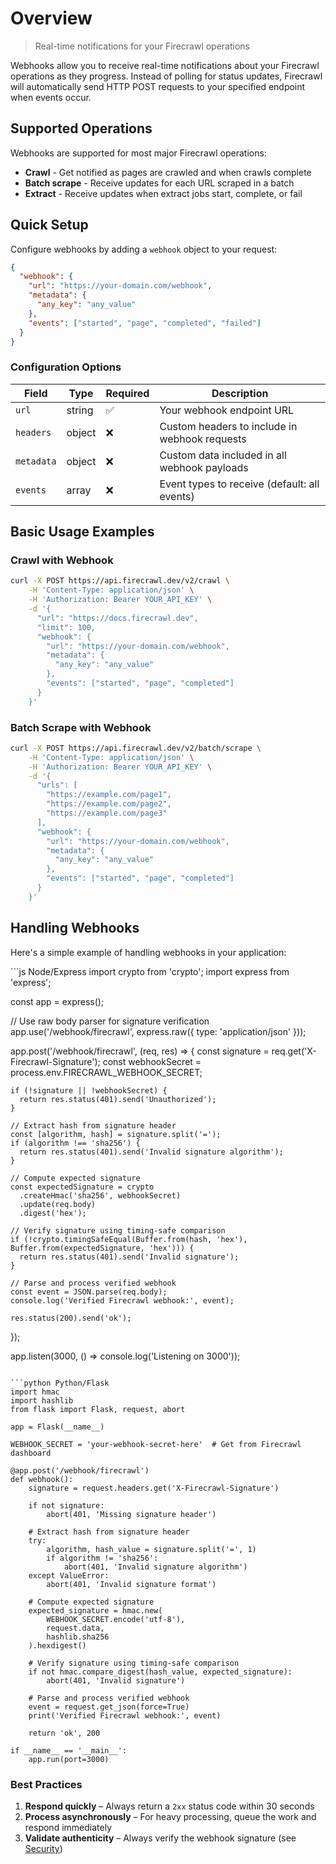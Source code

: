# Overview

> Real-time notifications for your Firecrawl operations

Webhooks allow you to receive real-time notifications about your Firecrawl operations as they progress. Instead of polling for status updates, Firecrawl will automatically send HTTP POST requests to your specified endpoint when events occur.

## Supported Operations

Webhooks are supported for most major Firecrawl operations:

* **Crawl** - Get notified as pages are crawled and when crawls complete
* **Batch scrape** - Receive updates for each URL scraped in a batch
* **Extract** - Receive updates when extract jobs start, complete, or fail

## Quick Setup

Configure webhooks by adding a `webhook` object to your request:

```json JSON
{
  "webhook": {
    "url": "https://your-domain.com/webhook",
    "metadata": {
      "any_key": "any_value"
    },
    "events": ["started", "page", "completed", "failed"]
  }
} 
```

### Configuration Options

| Field      | Type   | Required | Description                                   |
| ---------- | ------ | -------- | --------------------------------------------- |
| `url`      | string | ✅        | Your webhook endpoint URL                     |
| `headers`  | object | ❌        | Custom headers to include in webhook requests |
| `metadata` | object | ❌        | Custom data included in all webhook payloads  |
| `events`   | array  | ❌        | Event types to receive (default: all events)  |

## Basic Usage Examples

### Crawl with Webhook

```bash cURL
curl -X POST https://api.firecrawl.dev/v2/crawl \
    -H 'Content-Type: application/json' \
    -H 'Authorization: Bearer YOUR_API_KEY' \
    -d '{
      "url": "https://docs.firecrawl.dev",
      "limit": 100,
      "webhook": {
        "url": "https://your-domain.com/webhook",
        "metadata": {
          "any_key": "any_value"
        },
        "events": ["started", "page", "completed"]
      }
    }'
```

### Batch Scrape with Webhook

```bash cURL
curl -X POST https://api.firecrawl.dev/v2/batch/scrape \
    -H 'Content-Type: application/json' \
    -H 'Authorization: Bearer YOUR_API_KEY' \
    -d '{
      "urls": [
        "https://example.com/page1",
        "https://example.com/page2",
        "https://example.com/page3"
      ],
      "webhook": {
        "url": "https://your-domain.com/webhook",
        "metadata": {
          "any_key": "any_value"
        },
        "events": ["started", "page", "completed"]
      }
    }' 
```

## Handling Webhooks

Here's a simple example of handling webhooks in your application:

<CodeGroup>
  ```js Node/Express
  import crypto from 'crypto';
  import express from 'express';

  const app = express();

  // Use raw body parser for signature verification
  app.use('/webhook/firecrawl', express.raw({ type: 'application/json' }));

  app.post('/webhook/firecrawl', (req, res) => {
    const signature = req.get('X-Firecrawl-Signature');
    const webhookSecret = process.env.FIRECRAWL_WEBHOOK_SECRET;
    
    if (!signature || !webhookSecret) {
      return res.status(401).send('Unauthorized');
    }
    
    // Extract hash from signature header
    const [algorithm, hash] = signature.split('=');
    if (algorithm !== 'sha256') {
      return res.status(401).send('Invalid signature algorithm');
    }
    
    // Compute expected signature
    const expectedSignature = crypto
      .createHmac('sha256', webhookSecret)
      .update(req.body)
      .digest('hex');
    
    // Verify signature using timing-safe comparison
    if (!crypto.timingSafeEqual(Buffer.from(hash, 'hex'), Buffer.from(expectedSignature, 'hex'))) {
      return res.status(401).send('Invalid signature');
    }
    
    // Parse and process verified webhook
    const event = JSON.parse(req.body);
    console.log('Verified Firecrawl webhook:', event);
    
    res.status(200).send('ok');
  });

  app.listen(3000, () => console.log('Listening on 3000'));
  ```

  ```python Python/Flask
  import hmac
  import hashlib
  from flask import Flask, request, abort

  app = Flask(__name__)

  WEBHOOK_SECRET = 'your-webhook-secret-here'  # Get from Firecrawl dashboard

  @app.post('/webhook/firecrawl')
  def webhook():
      signature = request.headers.get('X-Firecrawl-Signature')
      
      if not signature:
          abort(401, 'Missing signature header')
      
      # Extract hash from signature header
      try:
          algorithm, hash_value = signature.split('=', 1)
          if algorithm != 'sha256':
              abort(401, 'Invalid signature algorithm')
      except ValueError:
          abort(401, 'Invalid signature format')
      
      # Compute expected signature
      expected_signature = hmac.new(
          WEBHOOK_SECRET.encode('utf-8'),
          request.data,
          hashlib.sha256
      ).hexdigest()
      
      # Verify signature using timing-safe comparison
      if not hmac.compare_digest(hash_value, expected_signature):
          abort(401, 'Invalid signature')
      
      # Parse and process verified webhook
      event = request.get_json(force=True)
      print('Verified Firecrawl webhook:', event)
      
      return 'ok', 200

  if __name__ == '__main__':
      app.run(port=3000)
  ```
</CodeGroup>

### Best Practices

1. **Respond quickly** – Always return a `2xx` status code within 30 seconds
2. **Process asynchronously** – For heavy processing, queue the work and respond immediately
3. **Validate authenticity** – Always verify the webhook signature (see [Security](/webhooks/security))
